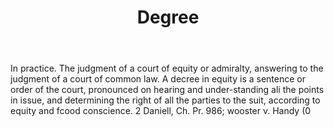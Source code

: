 ---
title: Degree
letter: D
permalink: "/definitions/bld-degree.html"
body: In practice. The judgment of a court of equity or admiralty, answering to the
  judgment of a court of common law. A decree in equity is a sentence or order of
  the court, pronounced on hearing and under-standing ali the points in issue, and
  determining the right of all the parties to the suit, according to equity and fcood
  conscience. 2 Daniell, Ch. Pr. 986; wooster v. Handy (0
published_at: '2018-07-07'
source: Black's Law Dictionary 2nd Ed (1910)
layout: post
---